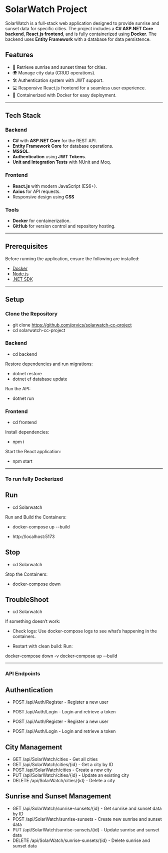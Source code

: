 # SolarWatch Project

SolarWatch is a full-stack web application designed to provide sunrise and sunset data for specific cities. The project includes a **C# ASP.NET Core backend**, **React.js frontend**, and is fully containerized using **Docker**. The backend uses **Entity Framework** with a database for data persistence.

## Features

- 🌅 Retrieve sunrise and sunset times for cities.
- 🌍 Manage city data (CRUD operations).
- 🛠 Authentication system with JWT support.
- 💻 Responsive React.js frontend for a seamless user experience.
- 🐳 Containerized with Docker for easy deployment.

---

## Tech Stack

### Backend

- **C#** with **ASP.NET Core** for the REST API.
- **Entity Framework Core** for database operations.
- **MSSQL**.
- **Authentication** using **JWT Tokens**.
- **Unit and Integration Tests** with NUnit and Moq.

### Frontend

- **React.js** with modern JavaScript (ES6+).
- **Axios** for API requests.
- Responsive design using **CSS**

### Tools

- **Docker** for containerization.
- **GitHub** for version control and repository hosting.

---

## Prerequisites

Before running the application, ensure the following are installed:

- [Docker](https://www.docker.com/)
- [Node.js](https://nodejs.org/)
- [.NET SDK](https://dotnet.microsoft.com/)

---

## Setup

### Clone the Repository

- git clone https://github.com/prvics/solarwatch-cc-project
- cd solarwatch-cc-project

### Backend

- cd backend

Restore dependencies and run migrations:

- dotnet restore
- dotnet ef database update

Run the API:

- dotnet run

### Frontend

- cd frontend

Install dependencies:

- npm i

Start the React application:

- npm start

---

### To run fully Dockerized

## Run

- cd Solarwatch

Run and Build the Containers:

- docker-compose up --build

- http://localhost:5173

## Stop

- cd Solarwatch

Stop the Containers:

- docker-compose down

## TroubleShoot

- cd Solarwatch

If something doesn’t work:

- Check logs: Use docker-compose logs to see what’s happening in the containers.

- Restart with clean build: Run:

docker-compose down -v
docker-compose up --build

---

### API Endpoints

## Authentication
-	POST /api/Auth/Register - Register a new user
-	POST /api/Auth/Login - Login and retrieve a token

- POST /api/Auth/Register - Register a new user
- POST /api/Auth/Login - Login and retrieve a token

## City Management

- GET /api/SolarWatch/cities - Get all cities
- GET /api/SolarWatch/cities/{id} - Get a city by ID
- POST /api/SolarWatch/cities - Create a new city
- PUT /api/SolarWatch/cities/{id} - Update an existing city
- DELETE /api/SolarWatch/cities/{id} - Delete a city

## Sunrise and Sunset Management

- GET /api/SolarWatch/sunrise-sunsets/{id} - Get sunrise and sunset data by ID
- POST /api/SolarWatch/sunrise-sunsets - Create new sunrise and sunset data
- PUT /api/SolarWatch/sunrise-sunsets/{id} - Update sunrise and sunset data
- DELETE /api/SolarWatch/sunrise-sunsets/{id} - Delete sunrise and sunset data
